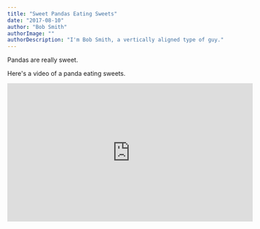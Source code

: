 ```yaml
---
title: "Sweet Pandas Eating Sweets"
date: "2017-08-10"
author: "Bob Smith"
authorImage: ""
authorDescription: "I'm Bob Smith, a vertically aligned type of guy."
---
```


Pandas are really sweet.

Here's a video of a panda eating sweets.

<iframe width="560" height="315" src="https://www.youtube.com/embed/4n0xNbfJLR8" frameborder="0" allowfullscreen></iframe>